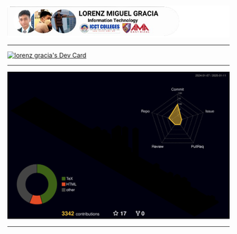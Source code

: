 ![](src/image/LORENZ%20MIGUEL%20GRACIA.png?raw=true)
***
<a href="https://app.daily.dev/lorenzgracia"><img src="https://api.daily.dev/devcards/v2/gJbvjTwHoXt5OqCHsRwJv.png?type=wide&r=946" width="652" alt="lorenz gracia's Dev Card"/></a>
***
![](./profile-3d-contrib/profile-night-rainbow.svg)
***
